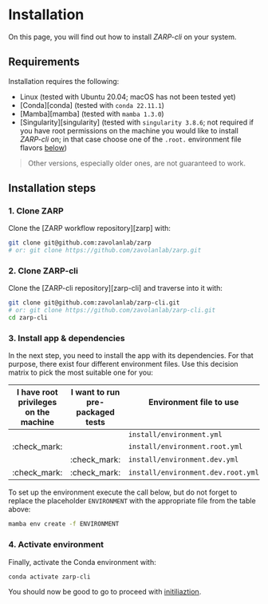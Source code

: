 # Installation

On this page, you will find out how to install _ZARP-cli_ on your system.

## Requirements

Installation requires the following:

- Linux (tested with Ubuntu 20.04; macOS has not been tested yet)
- [Conda][conda] (tested with `conda 22.11.1`)
- [Mamba][mamba] (tested with `mamba 1.3.0`)
- [Singularity][singularity] (tested with `singularity 3.8.6`; not required
  if you have root permissions on the machine you would like to install
  _ZARP-cli_ on; in that case choose one of the `.root.` environment file
  flavors [below](#3-install-app-dependencies))

> Other versions, especially older ones, are not guaranteed to work.

## Installation steps

### 1. Clone ZARP

Clone the [ZARP workflow repository][zarp] with:

```sh
git clone git@github.com:zavolanlab/zarp
# or: git clone https://github.com/zavolanlab/zarp.git
```

### 2. Clone ZARP-cli

Clone the [ZARP-cli repository][zarp-cli] and traverse into it with:

```sh
git clone git@github.com:zavolanlab/zarp-cli.git
# or: git clone https://github.com/zavolanlab/zarp-cli.git
cd zarp-cli
```

### 3. Install app & dependencies

In the next step, you need to install the app with its dependencies. For that
purpose, there exist four different environment files. Use this decision matrix
to pick the most suitable one for you:

| I have root privileges on the machine | I want to run pre-packaged tests | Environment file to use &emsp;&emsp;&emsp;&emsp;&emsp;&emsp;&emsp;&emsp;&emsp;&emsp;&emsp;&emsp; |
|:---:|:---:| --- |
| | | `install/environment.yml` |
| :check_mark: | | `install/environment.root.yml` |
| | :check_mark: | `install/environment.dev.yml` |
| :check_mark: | :check_mark: | `install/environment.dev.root.yml` |

To set up the environment execute the call below, but do not forget to replace
the placeholder `ENVIRONMENT` with the appropriate file from the table above:

```sh
mamba env create -f ENVIRONMENT
```

### 4. Activate environment

Finally, activate the Conda environment with:

```sh
conda activate zarp-cli
```

You should now be good to go to proceed with
[initiliaztion](./initialization.md).
